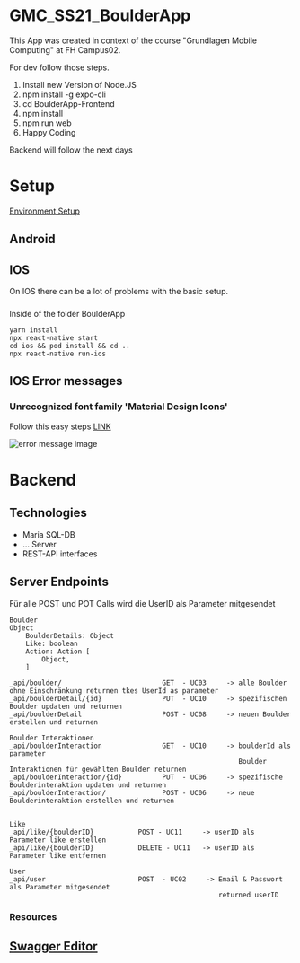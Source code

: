 # GMC_SS21_BoulderApp
This App was created in context of the course "Grundlagen Mobile Computing" at FH Campus02. 

For dev follow those steps. 
1. Install new Version of Node.JS
2. npm install -g expo-cli
3. cd BoulderApp-Frontend
4. npm install 
5. npm run web
6. Happy Coding

Backend will follow the next days


# Setup
[Environment Setup](https://reactnative.dev/docs/environment-setup)
## Android
## IOS
On IOS there can be a lot of problems with the basic setup.
### 
Inside of the folder BoulderApp
```
yarn install
npx react-native start
cd ios && pod install && cd ..
npx react-native run-ios
```
## IOS Error messages
### Unrecognized font family 'Material Design Icons'
Follow this easy steps [LINK](https://reactnativecode.com/unrecognized-font-family-material-design-icons/)

![error message image](https://reactnativecode.com/wp-content/uploads/2020/12/Unrecognized_Font_Family.png "Unrecognized font family 'Material Design Icons IOS Error message'" )

# Backend
## Technologies
- Maria SQL-DB
- ... Server
- REST-API interfaces

## Server Endpoints
Für alle POST und POT Calls wird die UserID als Parameter mitgesendet
```
Boulder
Object
    BoulderDetails: Object
    Like: boolean
    Action: Action [
        Object,
    ]

_api/boulder/                         GET  - UC03     -> alle Boulder ohne Einschränkung returnen tkes UserId as parameter
_api/boulderDetail/{id}               PUT  - UC10     -> spezifischen Boulder updaten und returnen                                         
_api/boulderDetail                    POST - UC08     -> neuen Boulder erstellen und returnen

Boulder Interaktionen
_api/boulderInteraction               GET  - UC10     -> boulderId als parameter 
                                                         Boulder Interaktionen für gewählten Boulder returnen
_api/boulderInteraction/{id}          PUT  - UC06     -> spezifische Boulderinteraktion updaten und returnen
_api/boulderInteraction/              POST - UC06     -> neue Boulderinteraktion erstellen und returnen


Like
_api/like/{boulderID}           POST - UC11     -> userID als Parameter like erstellen
_api/like/{boulderID}           DELETE - UC11   -> userID als Parameter like entfernen

User
_api/user                       POST  - UC02     -> Email & Passwort als Parameter mitgesendet 
                                                    returned userID

```

### Resources
[Swagger Editor](https://editor.swagger.io/)
- 